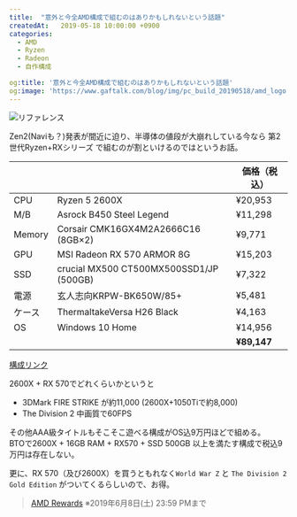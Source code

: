 ```yaml
---
title:  "意外と今全AMD構成で組むのはありかもしれないという話題"
createdAt:   2019-05-18 10:00:00 +0900
categories: 
  - AMD
  - Ryzen
  - Radeon
  - 自作構成

og:title: '意外と今全AMD構成で組むのはありかもしれないという話題'
og:image: 'https://www.gaftalk.com/blog/img/pc_build_20190518/amd_logo.png'
---
```


![リファレンス](./amd_logo.png)

Zen2(Naviも？)発表が間近に迫り、半導体の値段が大崩れしている今なら 第2世代Ryzen+RXシリーズ で組むのが割といけるのではというお話。

|        |                                               | 価格（税込） |
|--------|-----------------------------------------------|------------------|
| CPU    | Ryzen 5 2600X                                 | ¥20,953          |
| M/B    | Asrock B450 Steel Legend                      | ¥11,298          |
| Memory | Corsair CMK16GX4M2A2666C16  (8GB×2)           | ¥9,771          |
| GPU    | MSI Radeon RX 570 ARMOR 8G                    | ¥15,203          |
| SSD    | crucial MX500 CT500MX500SSD1/JP (500GB)       | ¥7,322           |
| 電源   | 玄人志向KRPW-BK650W/85+                        | ¥5,481           |
| ケース | ThermaltakeVersa H26 Black                    | ¥4,163           |
| OS     | Windows 10 Home                               | ¥14,956         |
|        |                                               | **¥89,147**    |

[構成リンク](http://niku.webcrow.jp/?M8mvLNXRMc4J89Ex8YpI0TFxdzbX0THJKjfSAVKpZgVAtnGVjklGroGeoY6OIRiCEISpBwRlRgA=)

2600X + RX 570でどれくらいかというと
* 3DMark FIRE STRIKE が約11,000 (2600X+1050Tiで約8,000)
* The Division 2 中画質で60FPS

その他AAA級タイトルもそこそこ遊べる構成がOS込9万円ほどで組める。  
BTOで2600X + 16GB RAM + RX570 + SSD 500GB 以上を満たす構成で税込9万円は存在しない。

更に、RX 570（及び2600X）を買うともれなく`World War Z` と `The Division 2 Gold Edition` がついてくるらしいので、お得。  
> [AMD Rewards](https://amd-heroes.jp/sp/50thgame/)
> ※2019年6月8日(土) 23:59 PMまで